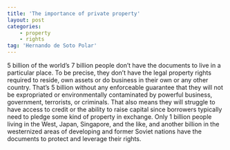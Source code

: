 ```yaml
---
title: 'The importance of private property'
layout: post
categories:
    - property
    - rights
tag: 'Hernando de Soto Polar'
---
```


5 billion of the world’s 7 billion people don’t have the documents to live in a particular place. To be precise, they don’t have the legal property rights required to reside, own assets or do business in their own or any other country. That’s 5 billion without any enforceable guarantee that they will not be expropriated or environmentally contaminated by powerful business, government, terrorists, or criminals. That also means they will struggle to have access to credit or the ability to raise capital since borrowers typically need to pledge some kind of property in exchange. Only 1 billion people living in the West, Japan, Singapore, and the like, and another billion in the westernized areas of developing and former Soviet nations have the documents to protect and leverage their rights.
